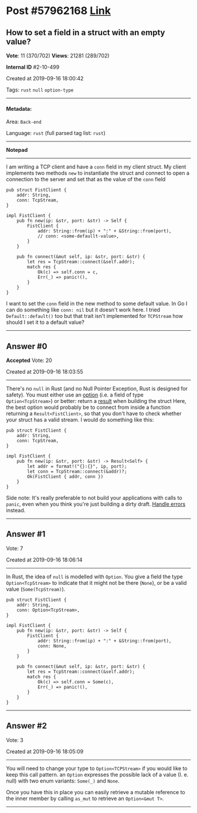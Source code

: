 
# Post \#57962168 [Link](https://stackoverflow.com/questions/57962168/)

## How to set a field in a struct with an empty value?

**Vote**: 11 (370/702) **Views**: 21281 (289/702) 

**Internal ID** \#2-10-499

Created at 2019-09-16 18:00:42

Tags: `rust` `null` `option-type`

----------

#### Metadata:

Area: `Back-end`

Language: `rust` (full parsed tag list: `rust`)

----------

**Notepad**


----------

I am writing a TCP client and have a `conn` field in my client struct. My client implements two methods `new` to instantiate the struct and connect to open a connection to the server and set that as the value of the `conn` field
```
pub struct FistClient {
    addr: String,
    conn: TcpStream,
}

impl FistClient {
    pub fn new(ip: &str, port: &str) -> Self {
        FistClient {
            addr: String::from(ip) + ":" + &String::from(port),
            // conn: <some-defaullt-value>,
        }
    }

    pub fn connect(&mut self, ip: &str, port: &str) {
        let res = TcpStream::connect(&self.addr);
        match res {
            Ok(c) => self.conn = c,
            Err(_) => panic!(),
        }
    }
}
```

I want to set the `conn` field in the new method to some default value. In Go I can do something like `conn: nil` but it doesn't work here. I tried `Default::default()` too but that trait isn't implemented for `TCPStream` how should I set it to a default value?


----------
        
## Answer \#0

**Accepted** Vote: 20

Created at 2019-09-16 18:03:55

------------

There's no `null` in Rust (and no Null Pointer Exception, Rust is designed for safety).
You must either
 use an [option](https://doc.rust-lang.org/std/option/) (i.e. a field of type `Option<TcpStream>`)
 or better: return a [result](https://doc.rust-lang.org/std/result/) when building the struct
Here, the best option would probably be to connect from inside a function returning a `Result<FistClient>`, so that you don't have to check whether your struct has a valid stream.
I would do something like this:
```
pub struct FistClient {
    addr: String,
    conn: TcpStream,
}

impl FistClient {
    pub fn new(ip: &str, port: &str) -> Result<Self> {
        let addr = format!("{}:{}", ip, port);
        let conn = TcpStream::connect(&addr)?;
        Ok(FistClient { addr, conn })
    }
}
```

Side note: It's really preferable to not build your applications with calls to `panic`, even when you think you're just building a dirty draft. [Handle errors](https://doc.rust-lang.org/book/ch09-00-error-handling.html) instead.


------------
    
    
## Answer \#1

 Vote: 7

Created at 2019-09-16 18:06:14

------------

In Rust, the idea of `null` is modelled with `Option`. You give a field the type `Option<TcpStream>` to indicate that it might not be there (`None`), or be a valid value (`Some(TcpStream)`).

```
pub struct FistClient {
    addr: String,
    conn: Option<TcpStream>,
}

impl FistClient {
    pub fn new(ip: &str, port: &str) -> Self {
        FistClient {
            addr: String::from(ip) + ":" + &String::from(port),
            conn: None,
        }
    }

    pub fn connect(&mut self, ip: &str, port: &str) {
        let res = TcpStream::connect(&self.addr);
        match res {
            Ok(c) => self.conn = Some(c),
            Err(_) => panic!(),
        }
    }
}
```



------------
    
    
## Answer \#2

 Vote: 3

Created at 2019-09-16 18:05:09

------------

You will need to change your type to `Option<TCPStream>` if you would like to keep this call pattern. an `Option` expresses the possible lack of a value (I. e. null) with two enum variants: `Some(_)` and `None`.

Once you have this in place you can easily retrieve a mutable reference to the inner member by calling `as_mut` to retrieve an `Option<&mut T>`. 


------------
    
    